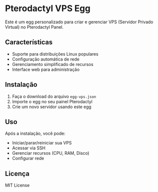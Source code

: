 # Pterodactyl VPS Egg

Este é um egg personalizado para criar e gerenciar VPS (Servidor Privado Virtual) no Pterodactyl Panel.

## Características

- Suporte para distribuições Linux populares
- Configuração automática de rede
- Gerenciamento simplificado de recursos
- Interface web para administração

## Instalação

1. Faça o download do arquivo `egg-vps.json`
2. Importe o egg no seu painel Pterodactyl
3. Crie um novo servidor usando este egg

## Uso

Após a instalação, você pode:
- Iniciar/parar/reiniciar sua VPS
- Acessar via SSH
- Gerenciar recursos (CPU, RAM, Disco)
- Configurar rede

## Licença

MIT License 